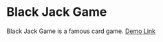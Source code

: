 # Black Jack Game
 Black Jack Game is a famous card game.
<a href="https://guileless-khapse-1b31ba.netlify.app">Demo Link</a>
